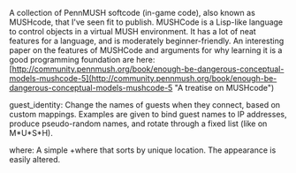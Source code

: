 A collection of PennMUSH softcode (in-game code), also known as MUSHcode,
that I've seen fit to publish.
MUSHCode is a Lisp-like language to control objects in a virtual MUSH environment. It has a lot of neat features for a language, and is moderately beginner-friendly. An interesting paper on the features of MUSHCode and arguments for why learning it is a good programming foundation are here: [http://community.pennmush.org/book/enough-be-dangerous-conceptual-models-mushcode-5](http://community.pennmush.org/book/enough-be-dangerous-conceptual-models-mushcode-5 "A treatise on MUSHcode")

guest\_identity: Change the names of guests when they connect, based on custom mappings. Examples are given to bind guest names to IP addresses, produce pseudo-random names, and rotate through a fixed list (like on M\*U\*S\*H).

where: A simple +where that sorts by unique location. The appearance is easily altered.
